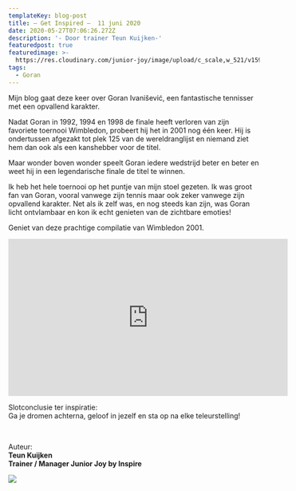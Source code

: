 ```yaml
---
templateKey: blog-post
title: – Get Inspired –  11 juni 2020
date: 2020-05-27T07:06:26.272Z
description: '- Door trainer Teun Kuijken-'
featuredpost: true
featuredimage: >-
  https://res.cloudinary.com/junior-joy/image/upload/c_scale,w_521/v1591873503/gary-m-prior-getty-goran_rz44uo.jpg
tags:
  - Goran
---
```

Mijn blog gaat deze keer over Goran Ivanišević, een fantastische tennisser met een opvallend karakter.

Nadat Goran in 1992, 1994 en 1998 de finale heeft verloren van zijn favoriete toernooi Wimbledon, probeert hij het in 2001 nog één keer. Hij is ondertussen afgezakt tot plek 125 van de wereldranglijst en niemand ziet hem dan ook als een kanshebber voor de titel.

Maar wonder boven wonder speelt Goran iedere wedstrijd beter en beter en weet hij in een legendarische finale de titel te winnen.

Ik heb het hele toernooi op het puntje van mijn stoel gezeten. Ik was groot fan van Goran, vooral vanwege zijn tennis maar ook zeker vanwege zijn opvallend karakter. Net als ik zelf was, en nog steeds kan zijn, was Goran licht ontvlambaar en kon ik echt genieten van de zichtbare emoties!

Geniet van deze prachtige compilatie van Wimbledon 2001.

<iframe width="560" height="315" src="https://www.youtube.com/embed/noKfpnUlt-o" frameborder="0" allow="accelerometer; autoplay; encrypted-media; gyroscope; picture-in-picture" allowfullscreen></iframe>

<br>

Slotconclusie ter inspiratie:\
Ga je dromen achterna, geloof in jezelf en sta op na elke teleurstelling!

<br> 

Auteur: \
**Teun Kuijken**\
**Trainer / Manager Junior Joy by Inspire**

![](https://res.cloudinary.com/junior-joy/image/upload/t_media_lib_thumb/v1591612176/WhatsApp_Image_2020-06-08_at_12.29.04_ksg1kh.jpg)
